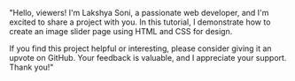 "Hello, viewers! I'm Lakshya Soni, a passionate web developer,
and I'm excited to share a project with you. In this tutorial, 
I demonstrate how to create an image slider page using HTML and CSS for design.

If you find this project helpful or interesting,
please consider giving it an upvote on GitHub.
Your feedback is valuable, and I appreciate your support. Thank you!"
